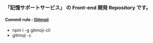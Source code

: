 ### 「記憶サポートサービス」 の Front-end 開発 Repository です。
#### Commit rule : [Gitmoji](https://gitmoji.dev/)

- npm i -g gitmoji-cli     
- gitmoji -c
